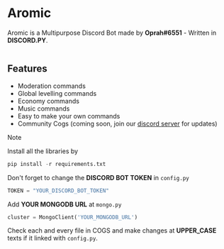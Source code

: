 # Aromic
Aromic is a Multipurpose Discord Bot made by **Oprah#6551** - Written in **DISCORD.PY**.

  <picture>
    <source media="(prefers-color-scheme: dark)" srcset="https://cdn.discordapp.com/attachments/922736234500075523/1164210732045455430/AROMIC-removebg-preview.png?ex=654262bc&is=652fedbc&hm=62d709fc182814161df3f51285139f41dfe911832ad6a483bdce0e8fda8fb786&">
    <source media="(prefers-color-scheme: light)" srcset="https://cdn.discordapp.com/attachments/922736234500075523/1164210732045455430/AROMIC-removebg-preview.png?ex=654262bc&is=652fedbc&hm=62d709fc182814161df3f51285139f41dfe911832ad6a483bdce0e8fda8fb786&">
    <img alt="" src="https://cdn.discordapp.com/attachments/922736234500075523/1164210732045455430/AROMIC-removebg-preview.png?ex=654262bc&is=652fedbc&hm=62d709fc182814161df3f51285139f41dfe911832ad6a483bdce0e8fda8fb786&">
  </picture>

## Features
- Moderation commands
- Global levelling commands
- Economy commands
- Music commands
- Easy to make your own commands
- Community Cogs (coming soon, join our [discord server](https://discord.gg/pdbvV6h5cS) for updates)

> [!NOTE]
> Install all the libraries by
> ```python
> pip install -r requirements.txt
> ```
> Don't forget to change the **DISCORD BOT TOKEN** in `config.py`
> ```python
> TOKEN = "YOUR_DISCORD_BOT_TOKEN"
> ```
> Add **YOUR MONGODB URL** at `mongo.py`
> ```python
> cluster = MongoClient('YOUR_MONGODB_URL')
> ```
>  Check each and every file in COGS and make changes at **UPPER_CASE** texts if it linked with `config.py`. 
